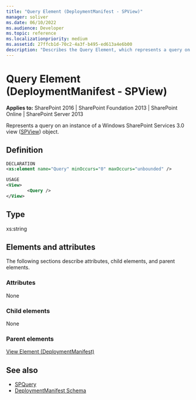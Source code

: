 ```yaml
---
title: "Query Element (DeploymentManifest - SPView)"
manager: soliver
ms.date: 06/10/2022
ms.audience: Developer
ms.topic: reference
ms.localizationpriority: medium
ms.assetid: 27ffcb1d-70c2-4a3f-b495-ed613a4e6b00
description: "Describes the Query Element, which represents a query on an instance of a Windows SharePoint Services 3.0 view SPView object."
---
```


# Query Element (DeploymentManifest - SPView)

**Applies to:** SharePoint 2016 | SharePoint Foundation 2013 | SharePoint Online | SharePoint Server 2013

Represents a query on an instance of a Windows SharePoint Services 3.0 view ([SPView](https://msdn.microsoft.com/library/Microsoft.SharePoint.SPView.aspx)) object.

## Definition

```XML
DECLARATION
<xs:element name="Query" minOccurs="0" maxOccurs="unbounded" />

USAGE
<View>
        <Query />
</View>

```

## Type

xs:string

## Elements and attributes

The following sections describe attributes, child elements, and parent elements.

### Attributes

None

### Child elements

None

### Parent elements

[View Element (DeploymentManifest)](view-element-deploymentmanifest.md)

## See also

- [SPQuery](https://msdn.microsoft.com/library/Microsoft.SharePoint.SPQuery.aspx)
- [DeploymentManifest Schema](deploymentmanifest-schema.md)
